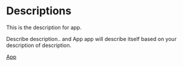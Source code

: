 # Descriptions

This is the description for app.

Describe description.. and App app will describe itself based on your description of description.

[App](https://otrabalhador.github.io/github-page-with-password/docs/app/index)
